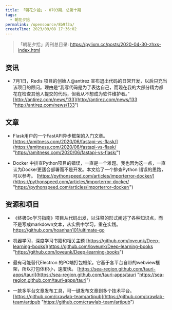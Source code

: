 ```yaml
---
title: 「朝花夕拾」- 0703期，总第十期
tags:
  - 朝花夕拾
permalink: /opensource/8b9f3a/
createTime: 2023/09/08 17:36:02
---
```

>「朝花夕拾」周刊总目录: https://pylixm.cc/posts/2020-04-30-zhxs-index.html

## 资讯 

-  7月1日，Redis 项目的创始人@antirez 宣布退出代码的日常开发，以后只充当该项目的顾问。理由是“我写代码是为了表达自己，而现在我的大部分精力都花在检查其他人提交的代码，但我从不想成为软件维护者。”
[http://antirez.com/news/133](http://antirez.com/news/133 "http://antirez.com/news/133")

## 文章 

- Flask用户的一个FastAPI异步框架的入门文章。 
[https://amitness.com/2020/06/fastapi-vs-flask/](https://amitness.com/2020/06/fastapi-vs-flask/ "https://amitness.com/2020/06/fastapi-vs-flask/")

- Docker 中排查Python项目的错误，一直是一个难题。我也因为这一点，一直认为Docker更适合部署而不是开发。本文给了一个排查Python 错误的思路，可以参考。
[https://pythonspeed.com/articles/importerror-docker/](https://pythonspeed.com/articles/importerror-docker/ "https://pythonspeed.com/articles/importerror-docker/")


## 资源和项目

- 《终极Go学习指南》项目从代码出发，以注释的形式阐述了各种知识点，而不是写成markdown文本，从实例中学习，重在实践。
[https://github.com/hoanhan101/ultimate-go ](https://github.com/hoanhan101/ultimate-go "https://github.com/hoanhan101/ultimate-go ")

- 机器学习，深度学习书籍和相关主题
[https://github.com/loveunk/Deep-learning-books](https://github.com/loveunk/Deep-learning-books "https://github.com/loveunk/Deep-learning-books")

- 最有可能替代Electron 的PC端打包框架。它基于各平台自带的webview框架，所以打包体积小，速度快。
[https://sea-region.github.com/tauri-apps/tauri](https://sea-region.github.com/tauri-apps/tauri "https://sea-region.github.com/tauri-apps/tauri")

- 一款多平台文章发布工具，可一键发布文章到多个技术平台。
[https://github.com/crawlab-team/artipub](https://github.com/crawlab-team/artipub "https://github.com/crawlab-team/artipub")